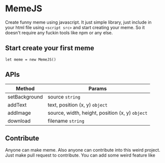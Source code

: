 # MemeJS
Create funny meme using javascript. It just simple library, just include in your html file using `<script src>` and start creating your meme. So it doesn't require any fuckin tools like npm or any else.

## Start create your first meme
```
let meme = new MemeJS()
```

## APIs
|Method|Params|
|---|--|
|setBackground|source `string`|
|addText|text, position (x, y) `object`|
|addImage|source, width, height, position (x, y) `object`|
|download|filename `string`|


## Contribute
Anyone can make meme. Also anyone can contribute into this weird project. Just make pull request to contribute. You can add some weird feature like 
